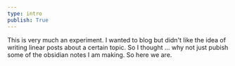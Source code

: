 ```yaml
---
type: intro
publish: True
---
```


This is very much an experiment. I wanted to blog but didn't like the idea of writing linear posts about a certain topic. So I thought ... why not just pubish some of the obsidian notes I am making. So here we are.

